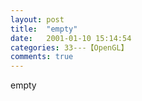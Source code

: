 ```yaml
---
layout: post
title:  "empty"
date:   2001-01-10 15:14:54
categories: 33---【OpenGL】
comments: true
---
```

empty
